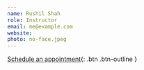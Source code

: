 ```yaml
---
name: Rushil Shah
role: Instructor
email: me@example.com
website: 
photo: no-face.jpeg
---
```


[Schedule an appointment](#){: .btn .btn-outline }
